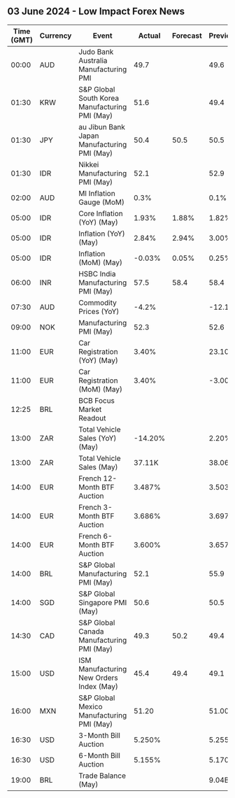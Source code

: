 ## 03 June 2024 - Low Impact Forex News

| Time (GMT) | Currency | Event | Actual | Forecast | Previous |
|------|----------|-------|--------|----------|----------|
| 00:00 | AUD | Judo Bank Australia Manufacturing PMI | 49.7 |  | 49.6 |
| 01:30 | KRW | S&P Global South Korea Manufacturing PMI (May) | 51.6 |  | 49.4 |
| 01:30 | JPY | au Jibun Bank Japan Manufacturing PMI (May) | 50.4 | 50.5 | 50.5 |
| 01:30 | IDR | Nikkei Manufacturing PMI (May) | 52.1 |  | 52.9 |
| 02:00 | AUD | MI Inflation Gauge (MoM) | 0.3% |  | 0.1% |
| 05:00 | IDR | Core Inflation (YoY) (May) | 1.93% | 1.88% | 1.82% |
| 05:00 | IDR | Inflation (YoY) (May) | 2.84% | 2.94% | 3.00% |
| 05:00 | IDR | Inflation (MoM) (May) | -0.03% | 0.05% | 0.25% |
| 06:00 | INR | HSBC India Manufacturing PMI (May) | 57.5 | 58.4 | 58.4 |
| 07:30 | AUD | Commodity Prices (YoY) | -4.2% |  | -12.1% |
| 09:00 | NOK | Manufacturing PMI (May) | 52.3 |  | 52.6 |
| 11:00 | EUR | Car Registration (YoY) (May) | 3.40% |  | 23.10% |
| 11:00 | EUR | Car Registration (MoM) (May) | 3.40% |  | -3.00% |
| 12:25 | BRL | BCB Focus Market Readout |  |  |  |
| 13:00 | ZAR | Total Vehicle Sales (YoY) (May) | -14.20% |  | 2.20% |
| 13:00 | ZAR | Total Vehicle Sales (May) | 37.11K |  | 38.06K |
| 14:00 | EUR | French 12-Month BTF Auction | 3.487% |  | 3.503% |
| 14:00 | EUR | French 3-Month BTF Auction | 3.686% |  | 3.697% |
| 14:00 | EUR | French 6-Month BTF Auction | 3.600% |  | 3.657% |
| 14:00 | BRL | S&P Global Manufacturing PMI (May) | 52.1 |  | 55.9 |
| 14:00 | SGD | S&P Global Singapore PMI (May) | 50.6 |  | 50.5 |
| 14:30 | CAD | S&P Global Canada Manufacturing PMI (May) | 49.3 | 50.2 | 49.4 |
| 15:00 | USD | ISM Manufacturing New Orders Index (May) | 45.4 | 49.4 | 49.1 |
| 16:00 | MXN | S&P Global Mexico Manufacturing PMI (May) | 51.20 |  | 51.00 |
| 16:30 | USD | 3-Month Bill Auction | 5.250% |  | 5.255% |
| 16:30 | USD | 6-Month Bill Auction | 5.155% |  | 5.170% |
| 19:00 | BRL | Trade Balance (May) |  |  | 9.04B |
